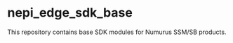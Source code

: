 <!--
NEPI Dual-Use License
Project: nepi_edge_sdk_base

This license applies to any user of NEPI Engine software

Copyright (C) 2023 Numurus, LLC <https://www.numurus.com>
see https://github.com/numurus-nepi/nepi_edge_sdk_base

This software is dual-licensed under the terms of either a NEPI software developer license
or a NEPI software commercial license.

The terms of both the NEPI software developer and commercial licenses
can be found at: www.numurus.com/licensing-nepi-engine

Redistributions in source code must retain this top-level comment block.
Plagiarizing this software to sidestep the license obligations is illegal.

Contact Information:
====================
- https://www.numurus.com/licensing-nepi-engine
- mailto:nepi@numurus.com

-->
# nepi_edge_sdk_base

This repository contains base SDK modules for Numurus SSM/SB products.